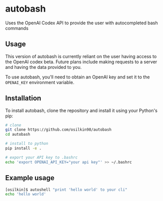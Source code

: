 # autobash
Uses the OpenAI Codex API to provide the user with autocompleted bash commands



## Usage 

This version of autobash is currently reliant on the user having access to the OpenAI codex beta. 
Future plans include making requests to a server and having the data provided to you. 

To use autobash, you'll need to obtain an OpenAI key and set it to the `OPENAI_KEY` environment variable.



## Installation 

To install autobash, clone the repository and install it using your Python's pip:

```sh
# clone 
git clone https://github.com/osilkin98/autobash
cd autobash

# install to python
pip install -e .

# export your API key to .bashrc
echo 'export OPENAI_API_KEY="your api key"' >> ~/.bashrc
```

## Example usage

```sh
[osilkin]$ autoshell "print 'hello world' to your cli"
echo 'hello world'

```